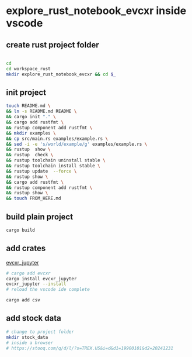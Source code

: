 # explore_rust_notebook_evcxr inside vscode

## create rust project folder

```bash

cd 
cd workspace_rust
mkdir explore_rust_notebook_evcxr && cd $_
```

## init project

```bash
touch README.md \
&& ln -s README.md README \
&& cargo init "." \
&& cargo add rustfmt \
&& rustup component add rustfmt \
&& mkdir examples \
&& cp src/main.rs examples/example.rs \
&& sed -i -e 's/world/example/g' examples/example.rs \
&& rustup  show \
&& rustup  check \
&& rustup toolchain uninstall stable \
&& rustup toolchain install stable \
&& rustup update  --force \
&& rustup show \
&& cargo add rustfmt \
&& rustup component add rustfmt \
&& rustup show \
&& touch FROM_HERE.md 
```

## build plain project

```bash
cargo build
```

## add crates

[evcxr_jupyter](https://github.com/evcxr/evcxr/blob/main/evcxr_jupyter/README.md)

```bash
# cargo add evcxr
cargo install evcxr_jupyter
evcxr_jupyter --install
# reload the vscode ide complete

cargo add csv

```

## add stock data

```bash
# change to project folder
mkdir stock_data
# inside a browser
# https://stooq.com/q/d/l/?s=TREX.US&i=d&d1=19900101&d2=20241231


```
